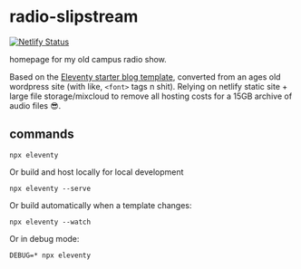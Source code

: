 # radio-slipstream

[![Netlify Status](https://api.netlify.com/api/v1/badges/042e0d1a-e887-4c41-9615-f299303943eb/deploy-status)](https://app.netlify.com/sites/happy-hodgkin-93403a/deploys)

homepage for my old campus radio show.

Based on the [Eleventy starter blog template](https://github.com/11ty/eleventy-base-blog), converted from an ages old wordpress site (with like, `<font>` tags n shit). Relying on netlify static site + large file storage/mixcloud to remove all hosting costs for a 15GB archive of audio files 😎.


## commands

```
npx eleventy
```

Or build and host locally for local development
```
npx eleventy --serve
```

Or build automatically when a template changes:
```
npx eleventy --watch
```

Or in debug mode:
```
DEBUG=* npx eleventy
```
